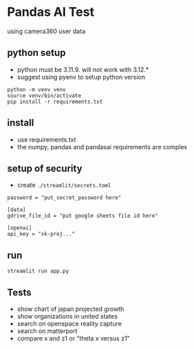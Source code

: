 # Pandas AI Test

using camera360 user data

## python setup

* python must be 3.11.9.  will not work
with 3.12.*
* suggest using pyenv to setup python version

```text
python -m venv venv
source venv/bin/activate
pip install -r requirements.txt
```

## install

* use requirements.txt
* the numpy, pandas and pandasai requirements are complex

## setup of security

* create `./streamlit/secrets.toml`

```text
password = "put_secret_password here"

[data]
gdrive_file_id = "put google sheets file id here"

[openai]
api_key = "sk-proj..."
```

## run

`streamlit run app.py`

## Tests

* show chart of japan projected growth
* show organizations in united states
* search on openspace reality capture
* search on matterport
* compare x and z1  or "theta x versus z1"